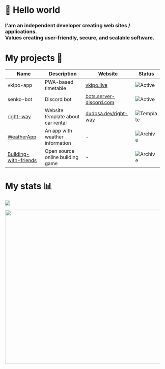 <h1 align="left"> 👋 Hello world </h1>
<h3 align="left">
  I'am an independent developer creating web sites / applications. <br>
  Values creating user-friendly, secure, and scalable software.
</h3>

<h1 align="left"> My projects 📂 </h1>

| Name  | Description | Website | Status |
| ------------- | ------------- | ------------- | ------------- |
| vkipo-app  | PWA-based timetable | [vkipo.live](https://vkipo.live/) | ![Active](https://img.shields.io/badge/Active-green?style=flat) |
| senko-bot | Discord bot | [bots.server-discord.com](https://bots.server-discord.com/943215065493041183) | ![Active](https://img.shields.io/badge/Active-green?style=flat) |
| [right-way](https://github.com/dudoska/right-way) | Website template about car rental | [dudosa.dev/right-way](https://www.dudosa.dev/right-way/) | ![Template](https://img.shields.io/badge/Template-gray?style=flat) |
| [WeatherApp](https://github.com/dudoska/WeatherApp) | An app with weather information | - | ![Archive](https://img.shields.io/badge/Archive-yellow?style=flat) |
| [Building-with-friends](https://github.com/dudoska/Building-with-friends) | Open source online building game | - | ![Archive](https://img.shields.io/badge/Archive-yellow?style=flat) |

<h1 align="left"> My stats 📊 </h1>
<a href="https://wakatime.com/@dudosa"><img src="https://wakatime.com/share/@dudosa/8f2dbde0-27d9-4576-a101-8ecd0cb9ce88.png" /></a>

<a href="https://wakatime.com/@dudosa"><img src="https://wakatime.com/share/@dudosa/985a17e7-ece1-4598-b94a-9918ceb4a957.png" height="500" width="720"/></a>
